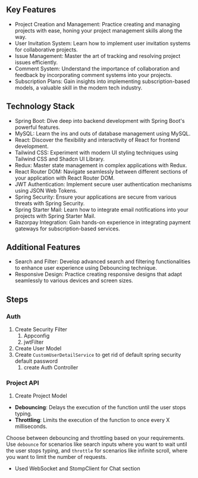 ## Key Features

- Project Creation and Management: Practice creating and managing projects with ease, honing your project management skills along the way.
- User Invitation System: Learn how to implement user invitation systems for collaborative projects.
- Issue Management: Master the art of tracking and resolving project issues efficiently.
- Comment System: Understand the importance of collaboration and feedback by incorporating comment systems into your projects.
- Subscription Plans: Gain insights into implementing subscription-based models, a valuable skill in the modern tech industry.

  

## Technology Stack

- Spring Boot: Dive deep into backend development with Spring Boot's powerful features.
- MySQL: Learn the ins and outs of database management using MySQL.
- React: Discover the flexibility and interactivity of React for frontend development.
- Tailwind CSS: Experiment with modern UI styling techniques using Tailwind CSS and Shadcn UI Library.
- Redux: Master state management in complex applications with Redux.
- React Router DOM: Navigate seamlessly between different sections of your application with React Router DOM.
- JWT Authentication: Implement secure user authentication mechanisms using JSON Web Tokens.
- Spring Security: Ensure your applications are secure from various threats with Spring Security.
- Spring Starter Mail: Learn how to integrate email notifications into your projects with Spring Starter Mail.
- Razorpay Integration: Gain hands-on experience in integrating payment gateways for subscription-based services.

  

## Additional Features

- Search and Filter: Develop advanced search and filtering functionalities to enhance user experience using Debouncing technique.
- Responsive Design: Practice creating responsive designs that adapt seamlessly to various devices and screen sizes.


## Steps

### Auth

1. Create Security Filter
	1. Appconfig
	2. jwtFilter
2. Create User Model
3. Create `CustomUserDetailService` to get rid of default spring security default password
	1. create Auth Controller

### Project API
1. Create Project Model

- **Debouncing**: Delays the execution of the function until the user stops typing.
- **Throttling**: Limits the execution of the function to once every X milliseconds.

Choose between debouncing and throttling based on your requirements. Use `debounce` for scenarios like search inputs where you want to wait until the user stops typing, and `throttle` for scenarios like infinite scroll, where you want to limit the number of requests.


- Used WebSocket and StompClient for Chat section